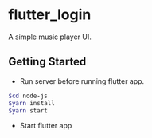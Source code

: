 # flutter_login

A simple music player UI.

## Getting Started

- Run server before running flutter app.

```bash
$cd node-js
$yarn install
$yarn start
```

- Start flutter app
